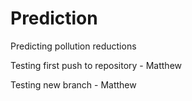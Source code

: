 # Prediction
Predicting pollution reductions

Testing first push to repository - Matthew

Testing new branch - Matthew
